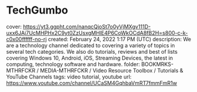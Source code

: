 # TechGumbo

cover: https://yt3.ggpht.com/nanqcQjoSt7o0yVjMXgv111D-uxx6JAj7UcMHPHx2C9yt0ZzUsxgMHlE4P6CoWkOCdA8fB2H=s800-c-k-c0x00ffffff-no-rj
created: February 24, 2022 1:17 PM (UTC)
description: We are a technology channel dedicated to covering a variety of topics in several tech categories. We also do tutorials, reviews and best of lists covering Windows 10, Android, iOS, Streaming Devices, the latest in computing, technology software and hardware.
folder: BOOKMRKS-MTHRFCKR / MEDIA-MTHRFCKR / Video Resource Toolbox / Tutorials & YouTube Channels
tags: video tutorial, youtube
url: https://www.youtube.com/channel/UCaSM4GqhbaVmRT7fmmFmR1w